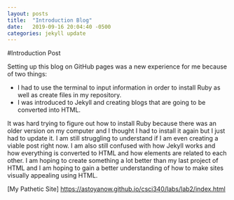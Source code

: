 ```yaml
---
layout: posts
title:  "Introduction Blog"
date:   2019-09-16 20:04:40 -0500
categories: jekyll update
---
```

#Introduction Post

Setting up this blog on GitHub pages was a new experience for me because of two things:

- I had to use the terminal to input information in order to install Ruby as well as create files in my repository.
- I was introduced to Jekyll and creating blogs that are going to be converted into HTML.

It was hard trying to figure out how to install Ruby because there was an older version on my computer and I thought I had to install it again but I just had to update it. I am still struggling to understand if I am even creating a viable post right now. I am also still confused with how Jekyll works and how everything is converted to HTML and how elements are related to each other. I am hoping to create something a lot better than my last project of HTML and I am hoping to gain a better understanding of how to make sites visually appealing using HTML.

[My Pathetic Site] https://astoyanow.github.io/csci340/labs/lab2/index.html
